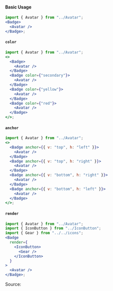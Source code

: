 #### Basic Usage

```jsx
import { Avatar } from "../Avatar";
<Badge>
  <Avatar />
</Badge>;
```

#### `color`

```jsx padded
import { Avatar } from "../Avatar";
<>
  <Badge>
    <Avatar />
  </Badge>
  <Badge color={"secondary"}>
    <Avatar />
  </Badge>
  <Badge color={"yellow"}>
    <Avatar />
  </Badge>
  <Badge color={"red"}>
    <Avatar />
  </Badge>
</>;
```

#### `anchor`

```jsx padded
import { Avatar } from "../Avatar";
<>
  <Badge anchor={{ v: "top", h: "left" }}>
    <Avatar />
  </Badge>
  <Badge anchor={{ v: "top", h: "right" }}>
    <Avatar />
  </Badge>
  <Badge anchor={{ v: "bottom", h: "right" }}>
    <Avatar />
  </Badge>
  <Badge anchor={{ v: "bottom", h: "left" }}>
    <Avatar />
  </Badge>
</>;
```

#### `render`

```jsx padded
import { Avatar } from "../Avatar";
import { IconButton } from "../IconButton";
import { Gear } from "../../icons";
<Badge
  render={
    <IconButton>
      <Gear />
    </IconButton>
  }
>
  <Avatar />
</Badge>;
```

Source:

```js { "file": "./Badge.js" }
```
